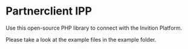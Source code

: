 # Partnerclient IPP

Use this open-source PHP library to connect with the Invition Platform.

Please take a look at the example files in the example folder.

